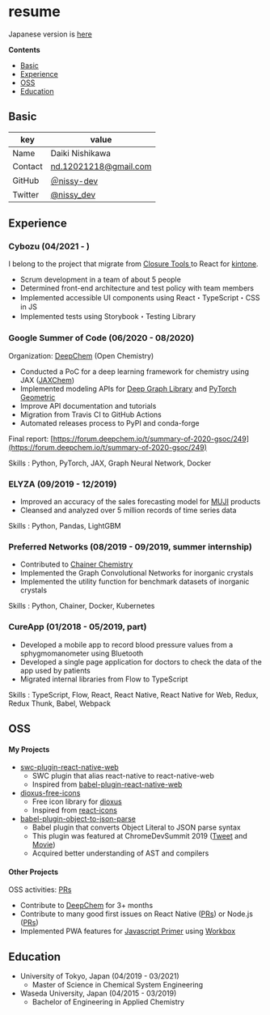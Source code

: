# resume

Japanese version is [here](/README-ja.md)

**Contents**

- [Basic](#Basic)
- [Experience](#Experience)
- [OSS](#OSS)
- [Education](#Education)

## Basic

| key     | value                                       |
| ------- | ------------------------------------------- |
| Name    | Daiki Nishikawa                             |
| Contact | nd.12021218@gmail.com                       |
| GitHub  | [＠nissy-dev](https://github.com/nissy-dev) |
| Twitter | [@nissy_dev](https://twitter.com/nissy_dev) |

## Experience

### Cybozu (04/2021 - )

I belong to the project that migrate from [Closure Tools ](https://developers.google.com/closure) to React for [kintone](https://www.kintone.com/en-us/).

- Scrum development in a team of about 5 people
- Determined front-end architecture and test policy with team members
- Implemented accessible UI components using React・TypeScript・CSS in JS
- Implemented tests using Storybook・Testing Library

### Google Summer of Code (06/2020 - 08/2020)

Organization: [DeepChem](https://github.com/deepchem/deepchem) (Open Chemistry)

- Conducted a PoC for a deep learning framework for chemistry using JAX ([JAXChem](https://github.com/deepchem/jaxchem))
- Implemented modeling APIs for [Deep Graph Library](https://www.dgl.ai/) and [PyTorch Geometric](https://pytorch-geometric.readthedocs.io/en/latest/)
- Improve API documentation and tutorials
- Migration from Travis CI to GitHub Actions
- Automated releases process to PyPI and conda-forge

Final report: [https://forum.deepchem.io/t/summary-of-2020-gsoc/249](https://forum.deepchem.io/t/summary-of-2020-gsoc/249)

Skills : Python, PyTorch, JAX, Graph Neural Network, Docker

### ELYZA (09/2019 - 12/2019)

- Improved an accuracy of the sales forecasting model for [MUJI](https://www.muji.com/) products
- Cleansed and analyzed over 5 million records of time series data

Skills : Python, Pandas, LightGBM

### Preferred Networks (08/2019 - 09/2019, summer internship)

- Contributed to [Chainer Chemistry](https://github.com/chainer/chainer-chemistry)
- Implemented the Graph Convolutional Networks for inorganic crystals
- Implemented the utility function for benchmark datasets of inorganic crystals

Skills : Python, Chainer, Docker, Kubernetes

### CureApp (01/2018 - 05/2019, part)

- Developed a mobile app to record blood pressure values from a sphygmomanometer using Bluetooth
- Developed a single page application for doctors to check the data of the app used by patients
- Migrated internal libraries from Flow to TypeScript

Skills : TypeScript, Flow, React, React Native, React Native for Web, Redux, Redux Thunk, Babel, Webpack

## OSS

#### My Projects

- [swc-plugin-react-native-web](https://github.com/nissy-dev/swc-plugin-react-native-web)
  - SWC plugin that alias react-native to react-native-web
  - Inspired from [babel-plugin-react-native-web](https://github.com/necolas/react-native-web/tree/master/packages/babel-plugin-react-native-web)
- [dioxus-free-icons](https://github.com/nissy-dev/dioxus-free-icons)
  - Free icon library for [dioxus](https://dioxuslabs.com/)
  - Inspired from [react-icons](https://github.com/react-icons/react-icons)
- [babel-plugin-object-to-json-parse](https://github.com/nissy-dev/babel-plugin-object-to-json-parse)
  - Babel plugin that converts Object Literal to JSON parse syntax
  - This plugin was featured at ChromeDevSummit 2019 ([Tweet](https://twitter.com/mathias/status/1198266203413897216?s=20) and [Movie](https://www.youtube.com/watch?v=ff4fgQxPaO0))
  - Acquired better understanding of AST and compilers

#### Other Projects

OSS activities: [PRs](https://github.com/pulls?page=1&q=is%3Apr+author%3Anissy-dev+archived%3Afalse+-org%3Anissy-dev)

- Contribute to [DeepChem](https://github.com/deepchem/deepchem) for 3+ months
- Contribute to many good first issues on React Native ([PRs](https://github.com/facebook/react-native/pulls/nissy-dev)) or Node.js ([PRs](https://github.com/nodejs/node/pulls/nissy-dev))
- Implemented PWA features for [Javascript Primer](https://github.com/asciidwango/js-primer) using [Workbox](https://github.com/GoogleChrome/workbox)

## Education

- University of Tokyo, Japan (04/2019 - 03/2021)
  - Master of Science in Chemical System Engineering
- Waseda University, Japan (04/2015 - 03/2019)
  - Bachelor of Engineering in Applied Chemistry
